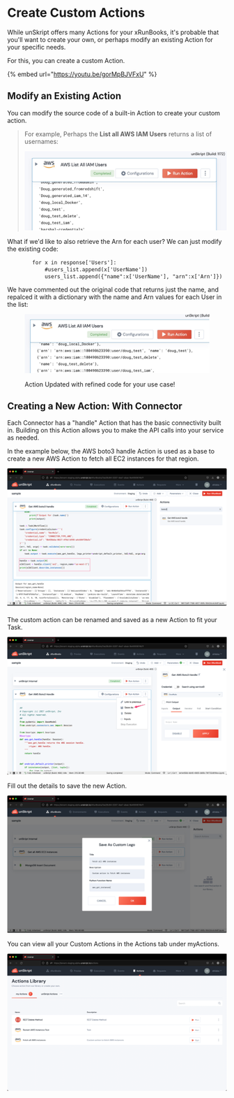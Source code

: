 # Create Custom Actions

While unSkript offers many Actions for your xRunBooks, it's probable that you'll want to create your own, or perhaps modify an existing Action for your specific needs.

For this, you can create a custom Action.

{% embed url="https://youtu.be/gorMpBJVFxU" %}



## Modify an Existing Action

You can modify the source code of a built-in Action to create your custom action.&#x20;

> For example, Perhaps the **List all AWS IAM Users** returns a list of usernames:
>
> ![](<../../.gitbook/assets/image (13).png>)

What if we'd like to also retrieve the Arn for each user? We can just modify the existing code:

```
        for x in response['Users']:
            #users_list.append(x['UserName'])
            users_list.append({"name":x['UserName'], "arn":x['Arn']})
```

We have commented out the original code that returns just the name, and repalced it with a dictionary with the name and Arn values for each User in the list:

<figure><img src="../../.gitbook/assets/Screenshot 2023-06-16 at 18.38.54.jpg" alt=""><figcaption><p>Action Updated with refined code for your use case!</p></figcaption></figure>

## Creating a New Action: With Connector

Each Connector has a "handle" Action that has the basic connectivity built in.  Building on this Action allows you to make the API calls into your service as needed.



In the example below, the AWS boto3 handle Action is used as a base to create a new AWS Action to fetch all EC2 instances for that region.

![](<../../.gitbook/assets/image (1) (1).png>)

The custom action can be renamed and saved as a new Action to fit your Task.&#x20;

![Save As](<../../.gitbook/assets/image (3).png>)

Fill out the details to save the new Action.

![](<../../.gitbook/assets/image (2) (1) (1).png>)

You can view all your Custom Actions in the Actions tab under myActions.

![](<../../.gitbook/assets/image (4).png>)
